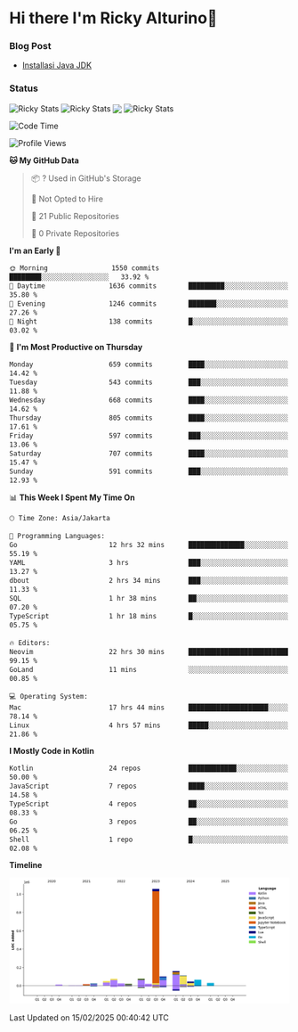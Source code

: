 # Hi there I'm Ricky Alturino👋

### Blog Post

<!-- BLOG-POST-LIST:START -->

- [Installasi Java JDK](https://onirutla.medium.com/installasi-java-jdk-ec701beeb5cb?source=rss-d9d81c918cc9------2)
<!-- BLOG-POST-LIST:END -->

### Status

<img align="center" alt="Ricky Stats" src="https://github-readme-stats.vercel.app/api?username=Alturino&theme=dark&show_icons=true&hide_border=false" />
<img align="center" alt="Ricky Stats" src="https://github-readme-stats.vercel.app/api/top-langs/?username=Alturino&theme=dark&show_icons=true&layout=compact"/>
<img align="center" width="640px" src="https://github-readme-stats.vercel.app/api/wakatime?username=Alturino&layout=compact&hide_border=true&theme=dark">
<img align="center" alt="Ricky Stats" src="https://leetcard.jacoblin.cool/onirutla?border=0&radius=20&ext=activity"/>

<!--START_SECTION:waka-->
![Code Time](http://img.shields.io/badge/Code%20Time-981%20hrs%2031%20mins-blue)

![Profile Views](http://img.shields.io/badge/Profile%20Views-0-blue)

**🐱 My GitHub Data** 

> 📦 ? Used in GitHub's Storage 
 > 
> 🚫 Not Opted to Hire
 > 
> 📜 21 Public Repositories 
 > 
> 🔑 0 Private Repositories 
 > 
**I'm an Early 🐤** 

```text
🌞 Morning                1550 commits        ████████░░░░░░░░░░░░░░░░░   33.92 % 
🌆 Daytime                1636 commits        █████████░░░░░░░░░░░░░░░░   35.80 % 
🌃 Evening                1246 commits        ███████░░░░░░░░░░░░░░░░░░   27.26 % 
🌙 Night                  138 commits         █░░░░░░░░░░░░░░░░░░░░░░░░   03.02 % 
```
📅 **I'm Most Productive on Thursday** 

```text
Monday                   659 commits         ████░░░░░░░░░░░░░░░░░░░░░   14.42 % 
Tuesday                  543 commits         ███░░░░░░░░░░░░░░░░░░░░░░   11.88 % 
Wednesday                668 commits         ████░░░░░░░░░░░░░░░░░░░░░   14.62 % 
Thursday                 805 commits         ████░░░░░░░░░░░░░░░░░░░░░   17.61 % 
Friday                   597 commits         ███░░░░░░░░░░░░░░░░░░░░░░   13.06 % 
Saturday                 707 commits         ████░░░░░░░░░░░░░░░░░░░░░   15.47 % 
Sunday                   591 commits         ███░░░░░░░░░░░░░░░░░░░░░░   12.93 % 
```


📊 **This Week I Spent My Time On** 

```text
🕑︎ Time Zone: Asia/Jakarta

💬 Programming Languages: 
Go                       12 hrs 32 mins      ██████████████░░░░░░░░░░░   55.19 % 
YAML                     3 hrs               ███░░░░░░░░░░░░░░░░░░░░░░   13.27 % 
dbout                    2 hrs 34 mins       ███░░░░░░░░░░░░░░░░░░░░░░   11.33 % 
SQL                      1 hr 38 mins        ██░░░░░░░░░░░░░░░░░░░░░░░   07.20 % 
TypeScript               1 hr 18 mins        █░░░░░░░░░░░░░░░░░░░░░░░░   05.75 % 

🔥 Editors: 
Neovim                   22 hrs 30 mins      █████████████████████████   99.15 % 
GoLand                   11 mins             ░░░░░░░░░░░░░░░░░░░░░░░░░   00.85 % 

💻 Operating System: 
Mac                      17 hrs 44 mins      ████████████████████░░░░░   78.14 % 
Linux                    4 hrs 57 mins       █████░░░░░░░░░░░░░░░░░░░░   21.86 % 
```

**I Mostly Code in Kotlin** 

```text
Kotlin                   24 repos            ████████████░░░░░░░░░░░░░   50.00 % 
JavaScript               7 repos             ████░░░░░░░░░░░░░░░░░░░░░   14.58 % 
TypeScript               4 repos             ██░░░░░░░░░░░░░░░░░░░░░░░   08.33 % 
Go                       3 repos             ██░░░░░░░░░░░░░░░░░░░░░░░   06.25 % 
Shell                    1 repo              █░░░░░░░░░░░░░░░░░░░░░░░░   02.08 % 
```



**Timeline**

![Lines of Code chart](https://raw.githubusercontent.com/Alturino/Alturino/main/assets/bar_graph.png)


 Last Updated on 15/02/2025 00:40:42 UTC
<!--END_SECTION:waka-->
